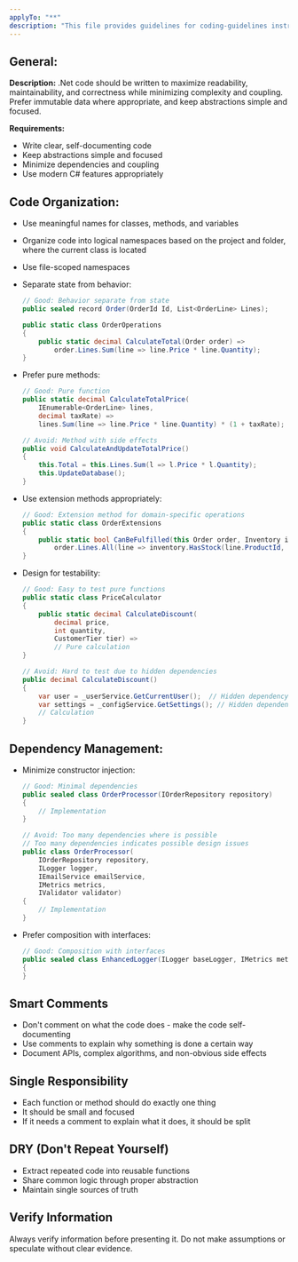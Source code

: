 ```yaml
---
applyTo: "**"
description: "This file provides guidelines for coding-guidelines instructions - writing clean, maintainable, and idiomatic C# code with a focus on functional patterns and proper abstraction."
---
```


## General:

**Description:**
.Net code should be written to maximize readability, maintainability, and correctness while minimizing complexity and coupling. Prefer immutable data where appropriate, and keep abstractions simple and focused.

**Requirements:**

- Write clear, self-documenting code
- Keep abstractions simple and focused
- Minimize dependencies and coupling
- Use modern C# features appropriately

## Code Organization:

- Use meaningful names for classes, methods, and variables
- Organize code into logical namespaces based on the project and folder, where the current class is located
- Use file-scoped namespaces

- Separate state from behavior:

  ```csharp
  // Good: Behavior separate from state
  public sealed record Order(OrderId Id, List<OrderLine> Lines);

  public static class OrderOperations
  {
      public static decimal CalculateTotal(Order order) =>
          order.Lines.Sum(line => line.Price * line.Quantity);
  }
  ```

- Prefer pure methods:

  ```csharp
  // Good: Pure function
  public static decimal CalculateTotalPrice(
      IEnumerable<OrderLine> lines,
      decimal taxRate) =>
      lines.Sum(line => line.Price * line.Quantity) * (1 + taxRate);

  // Avoid: Method with side effects
  public void CalculateAndUpdateTotalPrice()
  {
      this.Total = this.Lines.Sum(l => l.Price * l.Quantity);
      this.UpdateDatabase();
  }
  ```

- Use extension methods appropriately:

  ```csharp
  // Good: Extension method for domain-specific operations
  public static class OrderExtensions
  {
      public static bool CanBeFulfilled(this Order order, Inventory inventory) =>
          order.Lines.All(line => inventory.HasStock(line.ProductId, line.Quantity));
  }
  ```

- Design for testability:
  ```csharp
  // Good: Easy to test pure functions
  public static class PriceCalculator
  {
      public static decimal CalculateDiscount(
          decimal price,
          int quantity,
          CustomerTier tier) =>
          // Pure calculation
  }

  // Avoid: Hard to test due to hidden dependencies
  public decimal CalculateDiscount()
  {
      var user = _userService.GetCurrentUser();  // Hidden dependency
      var settings = _configService.GetSettings(); // Hidden dependency
      // Calculation
  }
  ```

## Dependency Management:

- Minimize constructor injection:

  ```csharp
  // Good: Minimal dependencies
  public sealed class OrderProcessor(IOrderRepository repository)
  {
      // Implementation
  }

  // Avoid: Too many dependencies where is possible
  // Too many dependencies indicates possible design issues
  public class OrderProcessor(
      IOrderRepository repository,
      ILogger logger,
      IEmailService emailService,
      IMetrics metrics,
      IValidator validator)
  {
      // Implementation
  }
  ```

- Prefer composition with interfaces:
  ```csharp
  // Good: Composition with interfaces
  public sealed class EnhancedLogger(ILogger baseLogger, IMetrics metrics) : ILogger
  {
  }
  ```

## Smart Comments

- Don't comment on what the code does - make the code self-documenting
- Use comments to explain why something is done a certain way
- Document APIs, complex algorithms, and non-obvious side effects

## Single Responsibility

- Each function or method should do exactly one thing
- It should be small and focused
- If it needs a comment to explain what it does, it should be split

## DRY (Don't Repeat Yourself)

- Extract repeated code into reusable functions
- Share common logic through proper abstraction
- Maintain single sources of truth

## Verify Information

Always verify information before presenting it. Do not make assumptions or speculate without clear evidence.
